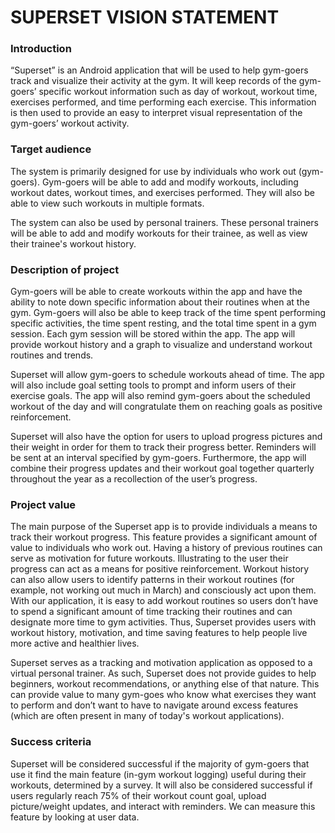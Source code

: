 # **SUPERSET VISION STATEMENT** #

### Introduction ###
“Superset” is an Android application that will be used to help gym-goers track and visualize their activity  at the gym. It will keep records of the gym-goers’ specific workout information such as day of workout, workout time, exercises performed, and time performing each exercise. This information is then used to provide an easy to interpret visual representation of the gym-goers’ workout activity.

### Target audience ###
The system is primarily designed for use by individuals who work out (gym-goers). Gym-goers will be able to add and modify workouts, including workout dates, workout times, and exercises performed. They will also be able to view such workouts in multiple formats.

The system can also be used by personal trainers. These personal trainers will be able to add and modify workouts for their trainee, as well as view their trainee's workout history.

### Description of project ###
Gym-goers will be able to create workouts within the app and have the ability to note down specific information about their routines when at the gym. Gym-goers will also be able to keep track of the time spent performing specific activities, the time spent resting, and the total time spent in a gym session. Each gym session will be stored within the app. The app will provide workout history and a graph to visualize and understand workout routines and trends.

Superset will allow gym-goers to schedule workouts ahead of time. The app will also include goal setting tools to prompt and inform users of their exercise goals. The app will also remind gym-goers about the scheduled workout of the day and will congratulate them on reaching goals as positive reinforcement.

Superset will also have the option for users to upload progress pictures and their weight in order for them to track their progress better. Reminders will be sent at an interval specified by gym-goers. Furthermore, the app will combine their progress updates and their workout goal together quarterly throughout the year as a recollection of the user’s progress.

### Project value ###
The main purpose of the Superset app is to provide individuals a means to track their workout progress. This feature provides a significant amount of value to individuals who work out. Having a history of previous routines can serve as motivation for future workouts. Illustrating to the user their progress can act as a means for positive reinforcement. Workout history can also allow users to identify patterns in their workout routines (for example, not working out much in March) and consciously act upon them. With our application, it is easy to add workout routines so users don’t have to spend a significant amount of time tracking their routines and can designate more time to gym activities. Thus, Superset provides users with workout history, motivation, and time saving features to help people live more active and healthier lives.

Superset serves as a tracking and motivation application as opposed to a virtual personal trainer. As such, Superset does not provide guides to help beginners, workout recommendations, or anything else of that nature. This can provide value to many gym-goes who know what exercises they want to perform and don’t want to have to navigate around excess features (which are often present in many of today's workout applications).

### Success criteria ###
Superset will be considered successful if the majority of gym-goers that use it find the main feature (in-gym workout logging) useful during their workouts, determined by a survey. It will also be considered successful if users regularly reach 75% of their workout count goal, upload picture/weight updates, and interact with reminders. We can measure this feature by looking at user data.


